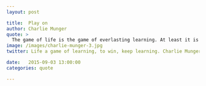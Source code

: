 ```yaml
---
layout: post

title:  Play on
author: Charlie Munger
quote: >
  The game of life is the game of everlasting learning. At least it is if you want to win.
image: /images/charlie-munger-3.jpg
twitter: Life a game of learning, to win, keep learning. Charlie Munger http://quotes.stockflare.com/

date:   2015-09-03 13:00:00
categories: quote

---
```


